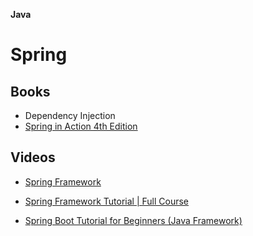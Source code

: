 **Java**

# Spring
## Books
- Dependency Injection
- [Spring in Action 4th Edition](pring-in-action-4th)
## Videos
- [Spring Framework](notes/11b00a2a105e415685642616dca429a4.md)
- [Spring Framework Tutorial | Full Course](https://www.youtube.com/watch?v=If1Lw4pLLEo)

- [Spring Boot Tutorial for Beginners (Java Framework)](https://www.youtube.com/watch?v=vtPkZShrvXQ)
